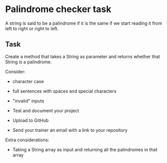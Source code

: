# Palindrome checker task

A string is said to be a palindrome if it is the same if we start reading it from left to right or right to left.

## Task 

Create a method that takes a String as parameter and returns whether that String is a palindrome.

Consider:
- character case
- full sentences with spaces and special characters
- "invalid" inputs

- Test and document your project
- Upload to GitHub
- Send your trainer an email with a link to your repository


Extra considerations:
- Taking a String array as input and returning all the palindromes in that array 